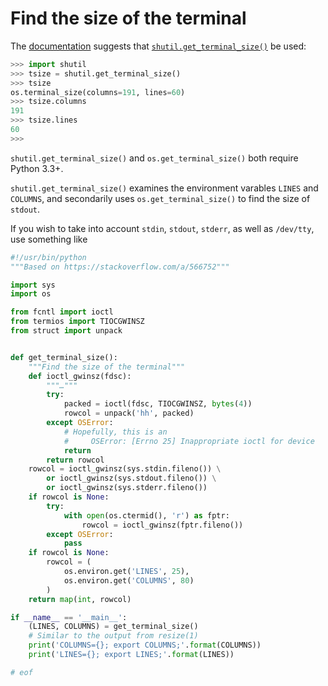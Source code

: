 # Find the size of the terminal

The
[documentation](https://docs.python.org/3/library/os.html#querying-the-size-of-a-terminal)
suggests that
[`shutil.get_terminal_size()`](https://docs.python.org/3/library/shutil.html#shutil.get_terminal_size)
be used:

```py
>>> import shutil
>>> tsize = shutil.get_terminal_size()
>>> tsize
os.terminal_size(columns=191, lines=60)
>>> tsize.columns
191
>>> tsize.lines
60
>>>
```

`shutil.get_terminal_size()` and `os.get_terminal_size()` both require
Python 3.3+.


`shutil.get_terminal_size()` examines the environment varables `LINES` and
`COLUMNS`, and secondarily uses `os.get_terminal_size()` to find the size
of `stdout`.

If you wish to take into account `stdin`, `stdout`, `stderr`, as well as
`/dev/tty`, use something like

```py
#!/usr/bin/python
"""Based on https://stackoverflow.com/a/566752"""

import sys
import os

from fcntl import ioctl
from termios import TIOCGWINSZ
from struct import unpack


def get_terminal_size():
    """Find the size of the terminal"""
    def ioctl_gwinsz(fdsc):
        """…"""
        try:
            packed = ioctl(fdsc, TIOCGWINSZ, bytes(4))
            rowcol = unpack('hh', packed)
        except OSError:
            # Hopefully, this is an
            #     OSError: [Errno 25] Inappropriate ioctl for device
            return
        return rowcol
    rowcol = ioctl_gwinsz(sys.stdin.fileno()) \
        or ioctl_gwinsz(sys.stdout.fileno()) \
        or ioctl_gwinsz(sys.stderr.fileno())
    if rowcol is None:
        try:
            with open(os.ctermid(), 'r') as fptr:
                rowcol = ioctl_gwinsz(fptr.fileno())
        except OSError:
            pass
    if rowcol is None:
        rowcol = (
            os.environ.get('LINES', 25),
            os.environ.get('COLUMNS', 80)
        )
    return map(int, rowcol)

if __name__ == '__main__':
    (LINES, COLUMNS) = get_terminal_size()
    # Similar to the output from resize(1)
    print('COLUMNS={}; export COLUMNS;'.format(COLUMNS))
    print('LINES={}; export LINES;'.format(LINES))

# eof
```
